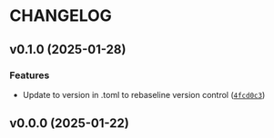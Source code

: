# CHANGELOG


## v0.1.0 (2025-01-28)

### Features

- Update to version in .toml to rebaseline version control
  ([`4fcd0c3`](https://github.com/UBC-MDS/py_atmosphere/commit/4fcd0c3d8d3fdb4efa89f810db2c99fd203af4bc))


## v0.0.0 (2025-01-22)
